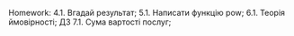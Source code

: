 Homework:
4.1. Вгадай результат;
5.1. Написати функцію pow;
6.1. Теорія ймовірності;
ДЗ 7.1. Сума вартості послуг;

